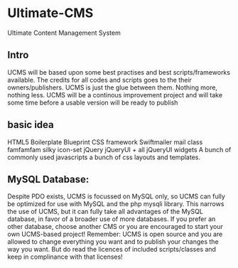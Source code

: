 Ultimate-CMS
============

Ultimate Content Management System

## Intro
UCMS will be based upon some best practises and best scripts/frameworks available.
The credits for all codes and scripts goes to the their owners/publishers.
UCMS is just the glue between them. Nothing more, nothing less.
UCMS will be a continous improvement project and will take some time before a usable version will be ready to publish

## basic idea

HTML5 Boilerplate
Blueprint CSS framework
Swiftmailer mail class
famfamfam silky icon-set
jQuery
jQueryUI + all jQueryUI widgets
A bunch of commonly used javascripts
a bunch of css layouts and templates.

## MySQL Database:

Despite PDO exists, UCMS is focussed on MySQL only,
so UCMS can fully be optimized for use with MySQL and the php mysqli library.
This narrows the use of UCMS, but it  can fully take all advantages of the MySQL database,
in favor of a broader use of more databases.
If you prefer an other database, choose another CMS or you are encouraged to start your own UCMS-based project!
Remember: UCMS is open source and you are allowed to change everything you want 
and to publish your changes the way you want. 
But do read the licences of included scripts/classes and keep in complinance with that licenses!